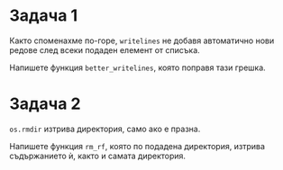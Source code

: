 # Задача 1
Както споменахме по-горе, `writelines` не добавя автоматично нови редове след всеки подаден елемент от списъка.

Напишете функция `better_writelines`, която поправя тази грешка.

# Задача 2
`os.rmdir` изтрива директория, само ако е празна. 

Напишете функция `rm_rf`, която по подадена директория, изтрива съдържанието ѝ, както и самата директория. 

